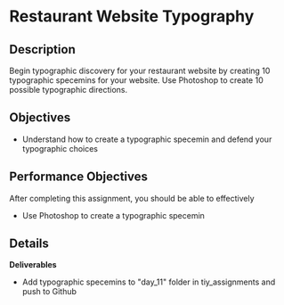 # Restaurant Website Typography

## Description
Begin typographic discovery for your restaurant website by creating 10 typographic specemins for your website.  Use Photoshop to create 10 possible typographic directions.

## Objectives
- Understand how to create a typographic specemin and defend your typographic choices

## Performance Objectives
After completing this assignment, you should be able to effectively
- Use Photoshop to create a typographic specemin

## Details

**Deliverables**
- Add typographic specemins to "day_11" folder in tiy\_assignments and push to Github


